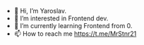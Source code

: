 - 👋 Hi, I’m Yaroslav.
- 👀 I’m interested in Frontend dev.
- 🌱 I’m currently learning Frontend from 0.
- 📫 How to reach me https://t.me/MrStnr21
